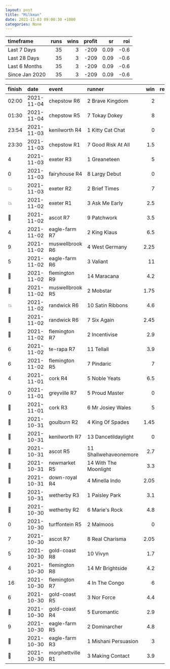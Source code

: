 ```yaml
---   
layout: post   
title: "Milkman"   
date: 2021-11-03 09:00:30 +1000  
categories: None 
---   
```



| timeframe      |   runs |   wins |   profit |   sr |   roi |
|:---------------|-------:|-------:|---------:|-----:|------:|
| Last 7 Days    |     35 |      3 |     -209 | 0.09 |  -0.6 |
| Last 28 Days   |     35 |      3 |     -209 | 0.09 |  -0.6 |
| Last 6 Months  |     35 |      3 |     -209 | 0.09 |  -0.6 |
| Since Jan 2020 |     35 |      3 |     -209 | 0.09 |  -0.6 |

| finish            | date       | event            | runner                |   win |   return |
|:------------------|:-----------|:-----------------|:----------------------|------:|---------:|
| 02:00             | 2021-11-04 | chepstow R6      | 2 Brave Kingdom       |  2    |      -10 |
| 01:30             | 2021-11-04 | chepstow R5      | 7 Tokay Dokey         |  8    |      -10 |
| 23:54             | 2021-11-03 | kenilworth R4    | 1 Kitty Cat Chat      |  0    |      -10 |
| 23:30             | 2021-11-03 | chepstow R1      | 7 Good Risk At All    |  1.5  |      -10 |
| 4                 | 2021-11-03 | exeter R3        | 1 Greaneteen          |  5    |      -10 |
| 0                 | 2021-11-03 | fairyhouse R4    | 8 Largy Debut         |  0    |      -10 |
| :boom:            | 2021-11-03 | exeter R2        | 2 Brief Times         |  7    |       60 |
| :boom:            | 2021-11-02 | exeter R1        | 3 Ask Me Early        |  2.5  |       15 |
| :3rd_place_medal: | 2021-11-02 | ascot R7         | 9 Patchwork           |  3.5  |      -10 |
| 4                 | 2021-11-02 | eagle-farm R7    | 2 King Klaus          |  6.5  |      -10 |
| 9                 | 2021-11-02 | muswellbrook R6  | 4 West Germany        |  2.25 |      -10 |
| 5                 | 2021-11-02 | eagle-farm R6    | 3 Valiant             | 11    |      -10 |
| :3rd_place_medal: | 2021-11-02 | flemington R9    | 14 Maracana           |  4.2  |      -10 |
| :2nd_place_medal: | 2021-11-02 | muswellbrook R5  | 2 Mobstar             |  1.75 |      -10 |
| :boom:            | 2021-11-02 | randwick R6      | 10 Satin Ribbons      |  4.6  |       36 |
| :2nd_place_medal: | 2021-11-02 | randwick R6      | 7 Six Again           |  2.45 |      -10 |
| :2nd_place_medal: | 2021-11-02 | flemington R7    | 2 Incentivise         |  2.9  |      -10 |
| 6                 | 2021-11-02 | te-rapa R7       | 11 Tellall            |  3.9  |      -10 |
| 6                 | 2021-11-02 | flemington R5    | 7 Pindaric            |  7    |      -10 |
| 4                 | 2021-11-01 | cork R4          | 5 Noble Yeats         |  6.5  |      -10 |
| 0                 | 2021-11-01 | greyville R7     | 5 Proud Master        |  0    |      -10 |
| :3rd_place_medal: | 2021-11-01 | cork R3          | 6 Mr Josiey Wales     |  5    |      -10 |
| :2nd_place_medal: | 2021-10-31 | goulburn R2      | 4 King Of Spades      |  1.45 |      -10 |
| :2nd_place_medal: | 2021-10-31 | kenilworth R7    | 13 Dancetildaylight   |  0    |      -10 |
| :2nd_place_medal: | 2021-10-31 | ascot R5         | 11 Shallwehaveonemore |  2.7  |      -10 |
| :3rd_place_medal: | 2021-10-31 | newmarket R5     | 14 With The Moonlight |  3.3  |      -10 |
| :3rd_place_medal: | 2021-10-31 | down-royal R4    | 4 Minella Indo        |  2.05 |      -10 |
| :3rd_place_medal: | 2021-10-31 | wetherby R3      | 1 Paisley Park        |  3.1  |      -10 |
| :3rd_place_medal: | 2021-10-30 | wetherby R2      | 6 Marie's Rock        |  4.8  |      -10 |
| 0                 | 2021-10-30 | turffontein R5   | 2 Malmoos             |  0    |      -10 |
| 7                 | 2021-10-30 | ascot R7         | 8 Real Charisma       |  2.05 |      -10 |
| 5                 | 2021-10-30 | gold-coast R8    | 10 Vivyn              |  1.7  |      -10 |
| 4                 | 2021-10-30 | flemington R8    | 14 Mr Brightside      |  4.2  |      -10 |
| 16                | 2021-10-30 | flemington R7    | 4 In The Congo        |  6    |      -10 |
| 6                 | 2021-10-30 | gold-coast R5    | 3 Nor Force           |  4.4  |      -10 |
| :2nd_place_medal: | 2021-10-30 | gold-coast R4    | 5 Euromantic          |  2.9  |      -10 |
| 9                 | 2021-10-30 | eagle-farm R5    | 2 Dominarcher         |  4.8  |      -10 |
| :2nd_place_medal: | 2021-10-30 | eagle-farm R3    | 1 Mishani Persuasion  |  3    |      -10 |
| :2nd_place_medal: | 2021-10-30 | morphettville R1 | 3 Making Contact      |  3.9  |      -10 |